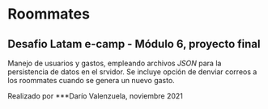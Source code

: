 # Roommates
## Desafio Latam e-camp - Módulo 6, proyecto final

Manejo de usuarios y gastos, empleando archivos *JSON* para la persistencia de datos en el srvidor.  Se incluye opción de denviar correos a los roommates cuando se genera un nuevo gasto.


Realizado por ***Darío Valenzuela, noviembre 2021